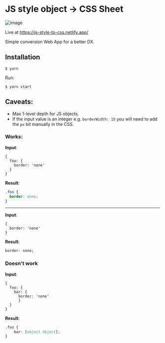 # JS style object -> CSS Sheet

![image](https://user-images.githubusercontent.com/25004351/124197046-f7793a00-dacd-11eb-8e15-95d20ea8f136.png)

Live at https://js-style-to-css.netlify.app/

Simple conversion Web App for a better DX.

## Installation
```terminal
$ yarn
```
Run:
```terminal
$ yarn start
```
## Caveats:
- Max 1-level depth for JS objects.
- If the input value is an integer e.g. `borderWidth: 15` you will need to add the `px` bit manually in the CSS.

### Works:
**Input**:
```tsx
{
  foo: {
    border: 'none'
  }
}
```
**Result**:
```css
.foo {
  border: none;
}
```
---
**Input**:
```tsx
{
  border: 'none'
}
```
**Result**:
```css
border: none;
```
### Doesn't work
**Input**:
```tsx
{ 
  foo: {
    bar: {
      border: 'none'
      }
  }
}
```
**Result**:
```css
.foo {
    bar: [object Object];
}
```
